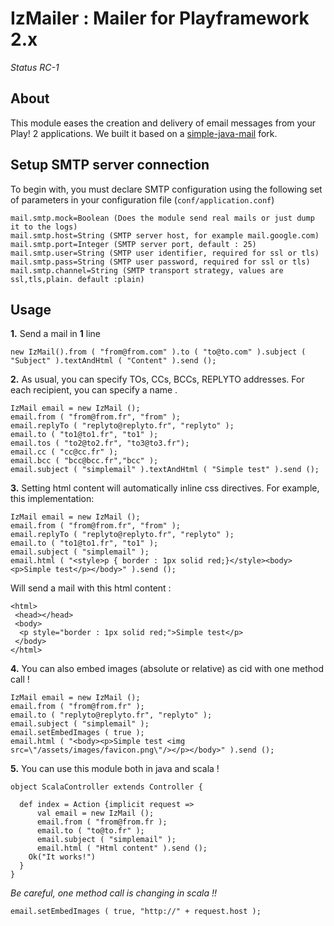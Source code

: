 <h1>IzMailer : Mailer for Playframework 2.x</h1>
<i>Status RC-1</i>

<h2>About</h2>
This module eases the creation and delivery of email messages from your Play! 2 applications.
We built it based on a <a href="http://code.google.com/p/simple-java-mail/" target="_blank">simple-java-mail</a> fork.

<h2>Setup SMTP server connection</h2>
To begin with, you must declare SMTP configuration using the following set of parameters in your configuration file (<code>conf/application.conf</code>)

<pre><code>mail.smtp.mock=Boolean (Does the module send real mails or just dump it to the logs)
mail.smtp.host=String (SMTP server host, for example mail.google.com)
mail.smtp.port=Integer (SMTP server port, default : 25)
mail.smtp.user=String (SMTP user identifier, required for ssl or tls)
mail.smtp.pass=String (SMTP user password, required for ssl or tls)
mail.smtp.channel=String (SMTP transport strategy, values are ssl,tls,plain. default :plain)
</code></pre>

<h2>Usage</h2>

<b>1.</b> Send a mail in <b>1</b> line
<pre><code>new IzMail().from ( "from@from.com" ).to ( "to@to.com" ).subject ( "Subject" ).textAndHtml ( "Content" ).send ();</code></pre>

<b>2.</b> As usual, you can specify TOs, CCs, BCCs, REPLYTO addresses.
For each recipient, you can specify a name .
<pre><code>IzMail email = new IzMail ();
email.from ( "from@from.fr", "from" );
email.replyTo ( "replyto@replyto.fr", "replyto" );
email.to ( "to1@to1.fr", "to1" );
email.tos ( "to2@to2.fr", "to3@to3.fr");
email.cc ( "cc@cc.fr" );
email.bcc ( "bcc@bcc.fr","bcc" );
email.subject ( "simplemail" ).textAndHtml ( "Simple test" ).send ();
</code></pre>

<b>3.</b> Setting html content will automatically inline css directives.
For example, this implementation:
<pre><code>IzMail email = new IzMail ();
email.from ( "from@from.fr", "from" );
email.replyTo ( "replyto@replyto.fr", "replyto" );
email.to ( "to1@to1.fr", "to1" );
email.subject ( "simplemail" );
email.html ( "&lt;style&gt;p { border : 1px solid red;}&lt;/style&gt;&lt;body&gt;&lt;p&gt;Simple test&lt;/p&gt;&lt;/body&gt;" ).send ();</code></pre>
Will send a mail with this html content :
<pre><code>&lt;html&gt;
 &lt;head&gt;&lt;/head&gt;
 &lt;body&gt;
  &lt;p style="border : 1px solid red;"&gt;Simple test&lt;/p&gt;
 &lt;/body&gt;
&lt;/html&gt;</code></pre>

<b>4.</b> You can also embed images (absolute or relative) as cid with one method call !
<pre><code>IzMail email = new IzMail ();
email.from ( "from@from.fr" );
email.to ( "replyto@replyto.fr", "replyto" );
email.subject ( "simplemail" );
email.setEmbedImages ( true );
email.html ( "&lt;body&gt;&lt;p&gt;Simple test &lt;img src=\"/assets/images/favicon.png\"/&gt;&lt;/p&gt;&lt;/body&gt;" ).send ();</code></pre>

<b>5.</b> You can use this module both in java and scala ! 
<pre><code>object ScalaController extends Controller {

  def index = Action {implicit request =>
  	  val email = new IzMail ();
	  email.from ( "from@from.fr );
	  email.to ( "to@to.fr" );
	  email.subject ( "simplemail" );
	  email.html ( "Html content" ).send ();
    Ok("It works!")
  }    
}</code></pre>

<i>Be careful, one method call is changing in scala !!</i>
<pre><code>email.setEmbedImages ( true, "http://" + request.host );
</code></pre>
